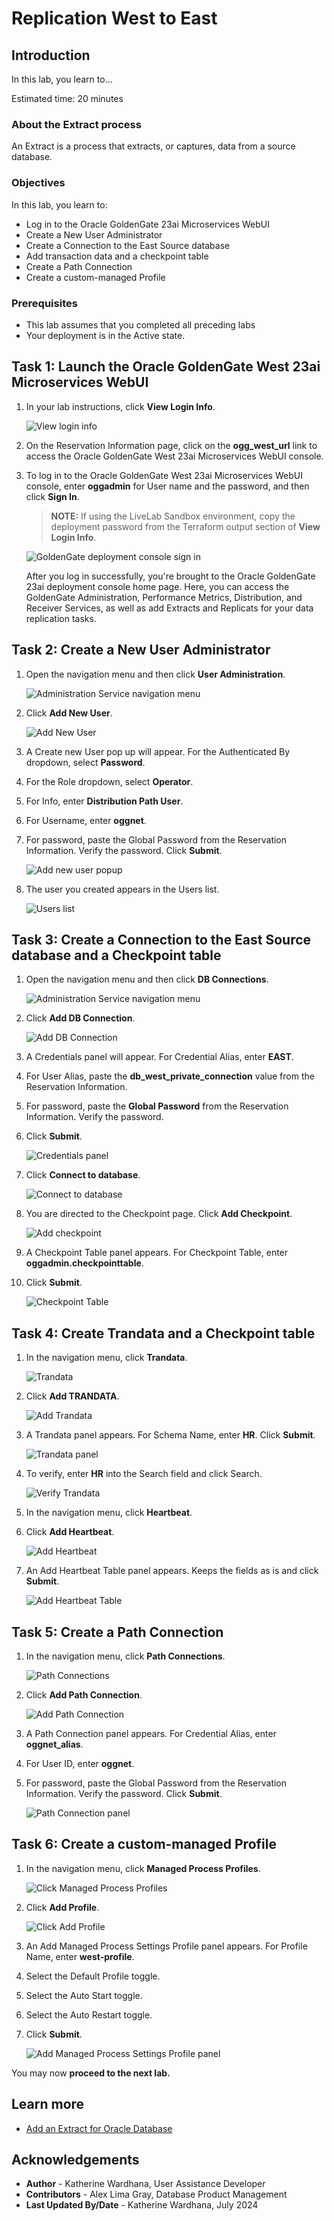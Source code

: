 # Replication West to East

## Introduction

In this lab, you learn to...

Estimated time: 20 minutes

### About the Extract process
An Extract is a process that extracts, or captures, data from a source database.

### Objectives
In this lab, you learn to:
* Log in to the Oracle GoldenGate 23ai Microservices WebUI
* Create a New User Administrator
* Create a Connection to the East Source database
* Add transaction data and a checkpoint table
* Create a Path Connection
* Create a custom-managed Profile

### Prerequisites

* This lab assumes that you completed all preceding labs
* Your deployment is in the Active state.

## Task 1: Launch the Oracle GoldenGate West 23ai Microservices WebUI

1. In your lab instructions, click **View Login Info**.

    ![View login info ](./images/01-01-view-login-info.png " ")

2. On the Reservation Information page, click on the **ogg\_west\_url** link to access the Oracle GoldenGate West 23ai Microservices WebUI console.

3.  To log in to the Oracle GoldenGate West 23ai Microservices WebUI console, enter **oggadmin** for User name and the password, and then click **Sign In**. 

    > **NOTE:** If using the LiveLab Sandbox environment, copy the deployment password from the Terraform output section of **View Login Info**.

    ![GoldenGate deployment console sign in](./images/01-03-console-login.png " ")

    After you log in successfully, you're brought to the Oracle GoldenGate 23ai deployment console home page. Here, you can access the GoldenGate Administration, Performance Metrics, Distribution, and Receiver Services, as well as add Extracts and Replicats for your data replication tasks.

## Task 2: Create a New User Administrator

1. Open the navigation menu and then click **User Administration**.

    ![Administration Service navigation menu](./images/02-01-nav-config.png " ")

2. Click **Add New User**.

    ![Add New User](./images/02-02-click-add-new-user.png " ")

3. A Create new User pop up will appear. For the Authenticated By dropdown, select **Password**.

4. For the Role dropdown, select **Operator**.

5. For Info, enter **Distribution Path User**.

6. For Username, enter **oggnet**.

7. For password, paste the Global Password from the Reservation Information. Verify the password. Click **Submit**.

    ![Add new user popup](./images/02-07-add-new-user.png " ")

8. The user you created appears in the Users list.

    ![Users list](./images/02-08-users-list.png " ")

## Task 3: Create a Connection to the East Source database and a Checkpoint table

1. Open the navigation menu and then click **DB Connections**.

    ![Administration Service navigation menu](./images/03-01-nav-config.png " ")

2. Click **Add DB Connection**.

    ![Add DB Connection](./images/03-02-add-db-connec.png " ")

3. A Credentials panel will appear. For Credential Alias, enter **EAST**.

4. For User Alias, paste the **db\_west\_private\_connection** value from the Reservation Information. 

5. For password, paste the **Global Password** from the Reservation Information. Verify the password. 

6. Click **Submit**.

    ![Credentials panel](./images/03-06-credentials.png " ")

7. Click **Connect to database**.

    ![Connect to database](./images/03-07-connect-to-db.png " ")

8. You are directed to the Checkpoint page. Click **Add Checkpoint**.

    ![Add checkpoint](./images/03-08-add-checkpoint.png " ")

9. A Checkpoint Table panel appears. For Checkpoint Table, enter **oggadmin.checkpointtable**. 

10. Click **Submit**.

    ![Checkpoint Table](./images/03-10-checkpoint-table.png " ")

## Task 4: Create Trandata and a Checkpoint table

1. In the navigation menu, click **Trandata**.

    ![Trandata](./images/04-01-trandata.png " ")

2. Click **Add TRANDATA**.

    ![Add Trandata](./images/04-02-add-trandata.png " ")

3. A Trandata panel appears. For Schema Name, enter **HR**. Click **Submit**.

    ![Trandata panel](./images/04-03-trandata.png " ")

4. To verify, enter **HR** into the Search field and click Search.

    ![Verify Trandata](./images/04-04-verify-trandata.png " ")

5. In the navigation menu, click **Heartbeat**. 

6. Click **Add Heartbeat**.

    ![Add Heartbeat](./images/04-06-add-heartbeat.png " ")

7. An Add Heartbeat Table panel appears. Keeps the fields as is and click **Submit**.

    ![Add Heartbeat Table](./images/04-07-add-heartbeat-table.png " ")

## Task 5: Create a Path Connection
1. In the navigation menu, click **Path Connections**.

    ![Path Connections](./images/05-01-path-connections.png " ")

2. Click **Add Path Connection**.

    ![Add Path Connection](./images/05-02-add-path-connection.png " ")

3. A Path Connection panel appears. For Credential Alias, enter **oggnet_alias**.

4. For User ID, enter **oggnet**.

5. For password, paste the Global Password from the Reservation Information. Verify the password. Click **Submit**.

    ![Path Connection panel](./images/05-05-path-connection-panel.png " ")

## Task 6: Create a custom-managed Profile

1. In the navigation menu, click **Managed Process Profiles**.

    ![Click Managed Process Profiles](./images/06-01-managed-process-profiles.png " ")

2. Click **Add Profile**.

    ![Click Add Profile](./images/06-02-add-profile.png " ")

3. An Add Managed Process Settings Profile panel appears. For Profile Name, enter **west-profile**.

4. Select the Default Profile toggle.

5. Select the Auto Start toggle.

6. Select the Auto Restart toggle.

7. Click **Submit**.

    ![Add Managed Process Settings Profile panel](./images/06-07-add-profile-panel.png " ")

You may now **proceed to the next lab.**

## Learn more

* [Add an Extract for Oracle Database](https://docs.oracle.com/en/cloud/paas/goldengate-service/eeske/index.html)

## Acknowledgements
* **Author** - Katherine Wardhana, User Assistance Developer
* **Contributors** -  Alex Lima Gray, Database Product Management
* **Last Updated By/Date** - Katherine Wardhana, July 2024
